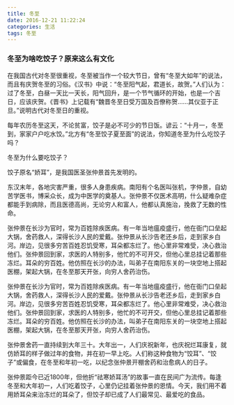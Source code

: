 ```yaml
---
title: 冬至
date: 2016-12-21 11:22:24
categories: 生活
tags: 冬至
---
```


### 冬至为啥吃饺子？原来这么有文化

在我国古代对冬至很重视，冬至被当作一个较大节日，曾有“冬至大如年”的说法，而且有庆贺冬至的习俗。《汉书》中说：“冬至阳气起，君道长，故贺。”人们认为：过了冬至，白昼一天比一天长，阳气回升，是一个节气循环的开始，也是一个吉日，应该庆贺。《晋书》上记载有“魏晋冬至日受万国及百僚称贺……其仪亚于正旦。”说明古代对冬至日的重视。

<!-- more -->

每年农历冬至这天，不论贫富，饺子是必不可少的节日饭。谚云：“十月一，冬至到，家家户户吃水饺。”北方有“冬至饺子夏至面”的说法，你知道冬至为什么吃饺子吗？

冬至为什么要吃饺子？

饺子原名“娇耳”，是我国医圣张仲景首先发明的。

东汉末年，各地灾害严重，很多人身患疾病。南阳有个名医叫张机，字仲景，自幼苦学医书，博采众长，成为中医学的奠基人。张仲景不仅医术高明，什么疑难杂症都能手到病除，而且医德高尚，无论穷人和富人，他都认真施治，挽救了无数的性命。

张仲景在长沙为官时，常为百姓除疾医病。有一年当地瘟疫盛行，他在衙门口垒起大锅，舍药救人，深得长沙人民的爱戴。张仲景从长沙告老还乡后，走到家乡白河。岸边，见很多穷苦百姓忍饥受寒，耳朵都冻烂了。他心里非常难受，决心救治他们。张仲景回到家，求医的人特别多，他忙的不可开交，但他心里总挂记着那些冻烂。耳朵的穷百姓。他仿照在长沙的办法，叫弟子在南阳东关的一块空地上搭起医棚，架起大锅，在冬至那天开张，向穷人舍药治伤。

张仲景在长沙为官时，常为百姓除疾医病。有一年当地瘟疫盛行，他在衙门口垒起大锅，舍药救人，深得长沙人民的爱戴。张仲景从长沙告老还乡后，走到家乡白河。岸边，见很多穷苦百姓忍饥受寒，耳朵都冻烂了。他心里非常难受，决心救治他们。张仲景回到家，求医的人特别多，他忙的不可开交，但他心里总挂记着那些冻烂。耳朵的穷百姓。他仿照在长沙的办法，叫弟子在南阳东关的一块空地上搭起医棚，架起大锅，在冬至那天开张，向穷人舍药治伤。

张仲景舍药一直持续到大年三十。大年出一，人们庆祝新年，也庆祝烂耳康复，就仿娇耳的样子做过年的食物，并在初一早上吃。人们称这种食物为“饺耳”、“饺子”或偏食，在冬至和年初一吃，以纪念张仲景开棚舍药和治愈病人的日子。

张仲景距今已近1800年，但他折“祛寒娇耳汤”的故事一直在民间广为流传。每逢冬至和大年初一，人们吃着饺子，心里仍记挂着张仲景的恩情。今天，我们用不着用娇耳朵来治冻烂的耳朵了，但饺子却已成了人们最常见、最爱吃的食品。
